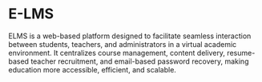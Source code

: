 # E-LMS
ELMS is a web-based platform designed to facilitate seamless interaction between students, teachers, and administrators in a virtual academic environment.
It centralizes course management, content delivery, resume-based teacher recruitment, and email-based password recovery, making education more accessible, efficient, and scalable.
